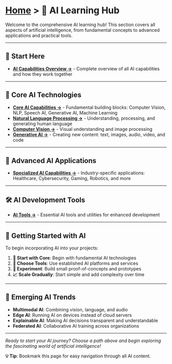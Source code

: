 # [Home](../) > 🤖 AI Learning Hub

Welcome to the comprehensive AI learning hub! This section covers all aspects of artificial intelligence, from fundamental concepts to advanced applications and practical tools.

---

## 🎯 **Start Here**
- **[AI Capabilities Overview →](./capabilities/)** - Complete overview of all AI capabilities and how they work together

---

## 🧠 **Core AI Technologies**

- **[Core AI Capabilities →](./core/)** - Fundamental building blocks: Computer Vision, NLP, Speech AI, Generative AI, Machine Learning
- **[Natural Language Processing →](./nlp/)** - Understanding, processing, and generating human language
- **[Computer Vision →](./computer-vision/)** - Visual understanding and image processing
- **[Generative AI →](./gen-ai/)** - Creating new content: text, images, audio, video, and code

---

## 🚀 **Advanced AI Applications**

- **[Specialized AI Capabilities →](./specialized/)** - Industry-specific applications: Healthcare, Cybersecurity, Gaming, Robotics, and more

---

## 🛠️ **AI Development Tools**

- **[AI Tools →](../ai-tools/)** - Essential AI tools and utilities for enhanced development

---

## 🚀 **Getting Started with AI**

To begin incorporating AI into your projects:

1. **🎯 Start with Core**: Begin with fundamental AI technologies
2. **🔧 Choose Tools**: Use established AI platforms and services
3. **🧪 Experiment**: Build small proof-of-concepts and prototypes
4. **📈 Scale Gradually**: Start simple and add complexity over time

---

## 🔮 **Emerging AI Trends**

- **Multimodal AI**: Combining vision, language, and audio
- **Edge AI**: Running AI on devices instead of cloud servers
- **Explainable AI**: Making AI decisions transparent and understandable
- **Federated AI**: Collaborative AI training across organizations

---

*Ready to start your AI journey? Choose a path above and begin exploring the fascinating world of artificial intelligence!*

**💡 Tip**: Bookmark this page for easy navigation through all AI content. 